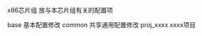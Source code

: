 x86芯片组
放与本芯片组有关的配置项

base                     基本配置修改 
common              共享通用配置修改
proj_xxxx             xxxx项目